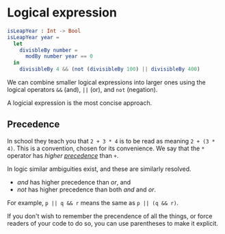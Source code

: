 # Logical expression

```elm
isLeapYear : Int -> Bool
isLeapYear year = 
  let
    divisbleBy number = 
      modBy number year == 0 
  in
    divisibleBy 4 && (not (divisibleBy 100) || divisibleBy 400)
```

We can combine smaller logical expressions into larger ones using the logical operators `&&` (and), `||` (or), and `not` (negation).

A logicial expression is the most concise approach.

## Precedence

In school they teach you that `2 + 3 * 4` is to be read as meaning `2 + (3 * 4)`.
This is a convention, chosen for its convenience.
We say that the `*` operator has _higher [precedence][precedence]_ than `+`.

In logic similar ambiguities exist, and these are similarly resolved.

- _and_ has higher precedence than _or_, and
- _not_ has higher precedence than both _and_ and _or_.

For example, `p || q && r` means the same as `p || (q && r)`.

If you don't wish to remember the precendence of all the things, or force readers of your code to do so, you can use parentheses to make it explicit.

[precedence]:
    https://en.wikipedia.org/wiki/Order_of_operations
    "Wikipedia: Order of operations"
